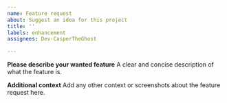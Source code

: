 ```yaml
---
name: Feature request
about: Suggest an idea for this project
title: ''
labels: enhancement
assignees: Dev-CasperTheGhost

---
```


**Please describe your wanted feature**
A clear and concise description of what the feature is.

**Additional context**
Add any other context or screenshots about the feature request here.
